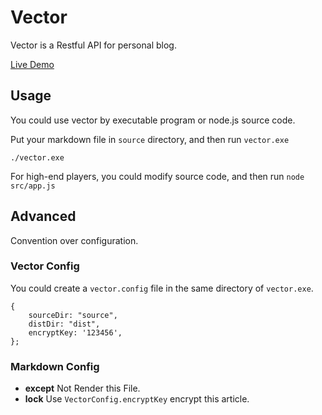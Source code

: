 # Vector

Vector is a Restful API for personal blog.

[Live Demo](https://treecat.cn)

## Usage

You could use vector by executable program or node.js source code.

Put your markdown file in `source` directory, and then run `vector.exe`

```
./vector.exe
```

For high-end players, you could modify source code, and then run `node src/app.js`

## Advanced

Convention over configuration.

### Vector Config

You could create a `vector.config` file in the same directory of `vector.exe`.

```
{
    sourceDir: "source",
    distDir: "dist",
    encryptKey: '123456',
};
```

### Markdown Config

* **except** Not Render this File.
* **lock** Use `VectorConfig.encryptKey` encrypt this article.


